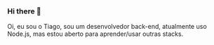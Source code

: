 ### Hi there 👋

Oi, eu sou o Tiago, sou um desenvolvedor back-end, atualmente uso Node.js, mas estou aberto para aprender/usar outras stacks.
